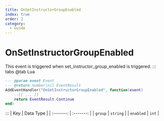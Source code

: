```yaml
---
title: OnSetInstructorGroupEnabled
index: true
order: 2
category:
  - Guide
---
```


# OnSetInstructorGroupEnabled
This event is triggered when set_instructor_group_enabled is triggered.
::: tabs
@tab Lua
```lua
--- @param event Event
--- @return number|nil EventResult
AddEventHandler("OnSetInstructorGroupEnabled", function(event)
    --[[ ... ]]
    return EventResult.Continue
end)
```

:::
|    Key    | Data Type |
| :-------: | :-------: |
|  `group`  |  `string` |
| `enabled` |   `int`   |